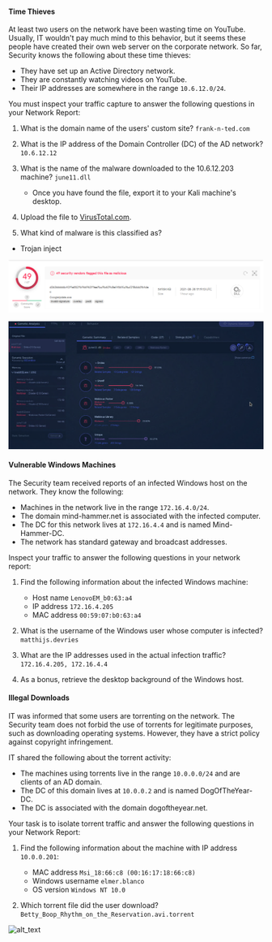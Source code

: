#### Time Thieves

At least two users on the network have been wasting time on YouTube. Usually, IT wouldn't pay much mind to this behavior, but it seems these people have created their own web server on the corporate network. So far, Security knows the following about these time thieves:

- They have set up an Active Directory network.
- They are constantly watching videos on YouTube.
- Their IP addresses are somewhere in the range `10.6.12.0/24`.

You must inspect your traffic capture to answer the following questions in your Network Report:
1. What is the domain name of the users' custom site? `frank-n-ted.com`
2. What is the IP address of the Domain Controller (DC) of the AD network? `10.6.12.12`
3. What is the name of the malware downloaded to the 10.6.12.203 machine? `june11.dll`

   - Once you have found the file, export it to your Kali machine's desktop.

4. Upload the file to [VirusTotal.com](https://www.virustotal.com/gui/).
5. What kind of malware is this classified as?

  - Trojan inject

![alt_text](network/Virus_total.png)

![alt_text](network/Genetics.png)  

#### Vulnerable Windows Machines

The Security team received reports of an infected Windows host on the network. They know the following:
- Machines in the network live in the range `172.16.4.0/24`.
- The domain mind-hammer.net is associated with the infected computer.
- The DC for this network lives at `172.16.4.4` and is named Mind-Hammer-DC.
- The network has standard gateway and broadcast addresses.

Inspect your traffic to answer the following questions in your network report:

1. Find the following information about the infected Windows machine:

    - Host name `LenovoEM_b0:63:a4`
    - IP address `172.16.4.205`
    - MAC address `00:59:07:b0:63:a4`

2. What is the username of the Windows user whose computer is infected? `matthijs.devries`
3. What are the IP addresses used in the actual infection traffic? `172.16.4.205, 172.16.4.4`
4. As a bonus, retrieve the desktop background of the Windows host.


#### Illegal Downloads

IT was informed that some users are torrenting on the network. The Security team does not forbid the use of torrents for legitimate purposes, such as downloading operating systems. However, they have a strict policy against copyright infringement.

IT shared the following about the torrent activity:

- The machines using torrents live in the range `10.0.0.0/24` and are clients of an AD domain.
- The DC of this domain lives at `10.0.0.2` and is named DogOfTheYear-DC.
- The DC is associated with the domain dogoftheyear.net.

Your task is to isolate torrent traffic and answer the following questions in your Network Report:

1. Find the following information about the machine with IP address `10.0.0.201`:

    - MAC address `Msi_18:66:c8 (00:16:17:18:66:c8)`
    - Windows username `elmer.blanco`
    - OS version `Windows NT 10.0`

2. Which torrent file did the user download? `Betty_Boop_Rhythm_on_the_Reservation.avi.torrent`

![alt_text](network/BitTorrent.png)
